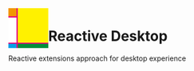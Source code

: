 <img alt="Reactive Desktop" src="https://github.com/canal874/rxdesktop/blob/master/assets/rxdesktop-icon-128x128.png" width=80 height=80 align="left"> 

# Reactive Desktop

Reactive extensions approach for desktop experience
